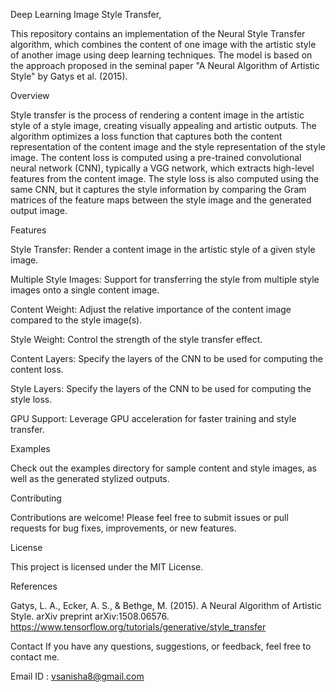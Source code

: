 Deep Learning Image Style Transfer,

This repository contains an implementation of the Neural Style Transfer algorithm, which combines the content of one image with the artistic style of another image using deep learning techniques. The model is based on the approach proposed in the seminal paper "A Neural Algorithm of Artistic Style" by Gatys et al. (2015).

Overview

Style transfer is the process of rendering a content image in the artistic style of a style image, creating visually appealing and artistic outputs. The algorithm optimizes a loss function that captures both the content representation of the content image and the style representation of the style image.
The content loss is computed using a pre-trained convolutional neural network (CNN), typically a VGG network, which extracts high-level features from the content image. The style loss is also computed using the same CNN, but it captures the style information by comparing the Gram matrices of the feature maps between the style image and the generated output image.

Features

Style Transfer: Render a content image in the artistic style of a given style image.

Multiple Style Images: Support for transferring the style from multiple style images onto a single content image.

Content Weight: Adjust the relative importance of the content image compared to the style image(s).

Style Weight: Control the strength of the style transfer effect.

Content Layers: Specify the layers of the CNN to be used for computing the content loss.

Style Layers: Specify the layers of the CNN to be used for computing the style loss.

GPU Support: Leverage GPU acceleration for faster training and style transfer.

Examples

Check out the examples directory for sample content and style images, as well as the generated stylized outputs.

Contributing

Contributions are welcome! Please feel free to submit issues or pull requests for bug fixes, improvements, or new features.

License

This project is licensed under the MIT License.

References

Gatys, L. A., Ecker, A. S., & Bethge, M. (2015). A Neural Algorithm of Artistic Style. arXiv preprint arXiv:1508.06576.
https://www.tensorflow.org/tutorials/generative/style_transfer

Contact If you have any questions, suggestions, or feedback, feel free to contact me.

Email ID : vsanisha8@gmail.com

